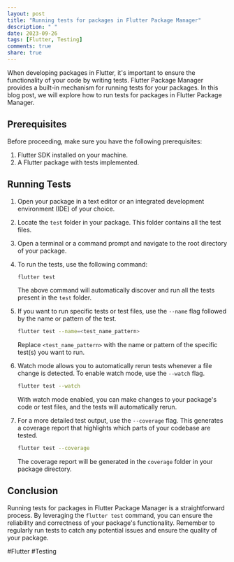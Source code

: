 ```yaml
---
layout: post
title: "Running tests for packages in Flutter Package Manager"
description: " "
date: 2023-09-26
tags: [Flutter, Testing]
comments: true
share: true
---
```


When developing packages in Flutter, it's important to ensure the functionality of your code by writing tests. Flutter Package Manager provides a built-in mechanism for running tests for your packages. In this blog post, we will explore how to run tests for packages in Flutter Package Manager.

## Prerequisites
Before proceeding, make sure you have the following prerequisites:

1. Flutter SDK installed on your machine.
2. A Flutter package with tests implemented.

## Running Tests

1. Open your package in a text editor or an integrated development environment (IDE) of your choice.

2. Locate the `test` folder in your package. This folder contains all the test files.

3. Open a terminal or a command prompt and navigate to the root directory of your package.

4. To run the tests, use the following command:

   ```bash
   flutter test
   ```

   The above command will automatically discover and run all the tests present in the `test` folder.

5. If you want to run specific tests or test files, use the `--name` flag followed by the name or pattern of the test.

   ```bash
   flutter test --name=<test_name_pattern>
   ```

   Replace `<test_name_pattern>` with the name or pattern of the specific test(s) you want to run.

6. Watch mode allows you to automatically rerun tests whenever a file change is detected. To enable watch mode, use the `--watch` flag.

   ```bash
   flutter test --watch
   ```

   With watch mode enabled, you can make changes to your package's code or test files, and the tests will automatically rerun.

7. For a more detailed test output, use the `--coverage` flag. This generates a coverage report that highlights which parts of your codebase are tested.

   ```bash
   flutter test --coverage
   ```

   The coverage report will be generated in the `coverage` folder in your package directory.

## Conclusion

Running tests for packages in Flutter Package Manager is a straightforward process. By leveraging the `flutter test` command, you can ensure the reliability and correctness of your package's functionality. Remember to regularly run tests to catch any potential issues and ensure the quality of your package.

#Flutter #Testing